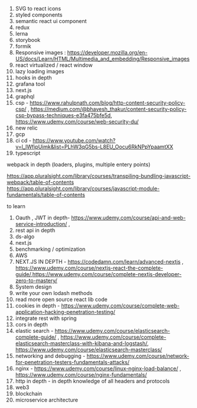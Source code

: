 
1) SVG to react icons
2) styled components
3) semantic react ui component
4) redux
5) lerna
6) storybook
7) formik
8) Responsive images : https://developer.mozilla.org/en-US/docs/Learn/HTML/Multimedia_and_embedding/Responsive_images
9) react virtualized / react window
10) lazy loading images
11) hooks in depth
12) grafana tool
13) next.js
14) graphql
15) csp - https://www.rahulpnath.com/blog/http-content-security-policy-csp/ , https://medium.com/@bhavesh_thakur/content-security-policy-csp-bypass-techniques-e3fa475bfe5d,
https://www.udemy.com/course/web-security-du/
16) new relic
17) gcp
18) ci cd - https://www.youtube.com/watch?v=l_lWfipUimk&list=PLhW3qG5bs-L8EU_Oocu6RkNPpYpaamtXX
19) typescript



webpack in depth (loaders, plugins, multiple entery points)

https://app.pluralsight.com/library/courses/transpiling-bundling-javascript-webpack/table-of-contents
https://app.pluralsight.com/library/courses/javascript-module-fundamentals/table-of-contents




to learn

1) Oauth , JWT in depth- https://www.udemy.com/course/api-and-web-service-introduction/ , 
2) rest api in depth
3) ds-algo
4) next.js
5) benchmarking / optimization
6) AWS
7) NEXT.JS IN DEPTH - https://codedamn.com/learn/advanced-nextjs , https://www.udemy.com/course/nextjs-react-the-complete-guide/,https://www.udemy.com/course/complete-nextjs-developer-zero-to-mastery/
8) System design
10) write your own lodash methods
11) read more open source react lib code
12) cookies in depth - https://www.udemy.com/course/complete-web-application-hacking-penetration-testing/
13) integrate rest with spring 
14) cors in depth
15) elastic search - 
https://www.udemy.com/course/elasticsearch-complete-guide/ , 
https://www.udemy.com/course/complete-elasticsearch-masterclass-with-kibana-and-logstash/,
https://www.udemy.com/course/elasticsearch-masterclass/
16) networking and debugging - https://www.udemy.com/course/network-for-penetration-testers-fundamentals-attacks/
17) nginx - https://www.udemy.com/course/linux-nginx-load-balance/ , https://www.udemy.com/course/nginx-fundamentals/
18) http in depth - in depth knowledge of all headers and protocols 
19) web3
20) blockchain
21) microservice architecture



